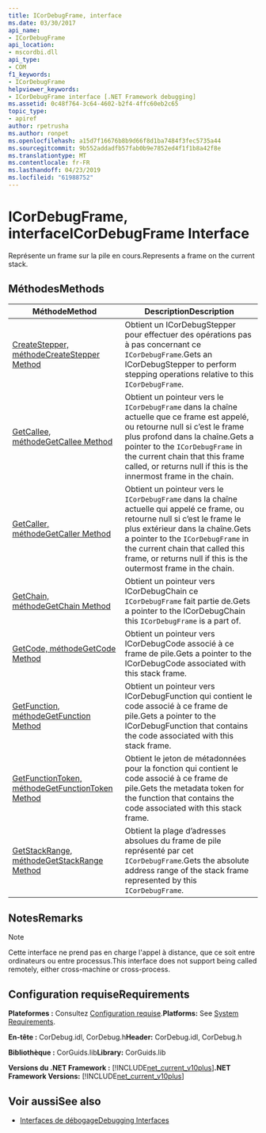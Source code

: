 ```yaml
---
title: ICorDebugFrame, interface
ms.date: 03/30/2017
api_name:
- ICorDebugFrame
api_location:
- mscordbi.dll
api_type:
- COM
f1_keywords:
- ICorDebugFrame
helpviewer_keywords:
- ICorDebugFrame interface [.NET Framework debugging]
ms.assetid: 0c48f764-3c64-4602-b2f4-4ffc60eb2c65
topic_type:
- apiref
author: rpetrusha
ms.author: ronpet
ms.openlocfilehash: a15d7f16676b8b9d66f8d1ba7484f3fec5735a44
ms.sourcegitcommit: 9b552addadfb57fab0b9e7852ed4f1f1b8a42f8e
ms.translationtype: MT
ms.contentlocale: fr-FR
ms.lasthandoff: 04/23/2019
ms.locfileid: "61988752"
---
```

# <a name="icordebugframe-interface"></a><span data-ttu-id="184a7-102">ICorDebugFrame, interface</span><span class="sxs-lookup"><span data-stu-id="184a7-102">ICorDebugFrame Interface</span></span>

<span data-ttu-id="184a7-103">Représente un frame sur la pile en cours.</span><span class="sxs-lookup"><span data-stu-id="184a7-103">Represents a frame on the current stack.</span></span>  
  
## <a name="methods"></a><span data-ttu-id="184a7-104">Méthodes</span><span class="sxs-lookup"><span data-stu-id="184a7-104">Methods</span></span>  
  
|<span data-ttu-id="184a7-105">Méthode</span><span class="sxs-lookup"><span data-stu-id="184a7-105">Method</span></span>|<span data-ttu-id="184a7-106">Description</span><span class="sxs-lookup"><span data-stu-id="184a7-106">Description</span></span>|  
|------------|-----------------|  
|[<span data-ttu-id="184a7-107">CreateStepper, méthode</span><span class="sxs-lookup"><span data-stu-id="184a7-107">CreateStepper Method</span></span>](../../../../docs/framework/unmanaged-api/debugging/icordebugframe-createstepper-method.md)|<span data-ttu-id="184a7-108">Obtient un ICorDebugStepper pour effectuer des opérations pas à pas concernant ce `ICorDebugFrame`.</span><span class="sxs-lookup"><span data-stu-id="184a7-108">Gets an ICorDebugStepper to perform stepping operations relative to this `ICorDebugFrame`.</span></span>|  
|[<span data-ttu-id="184a7-109">GetCallee, méthode</span><span class="sxs-lookup"><span data-stu-id="184a7-109">GetCallee Method</span></span>](../../../../docs/framework/unmanaged-api/debugging/icordebugframe-getcallee-method.md)|<span data-ttu-id="184a7-110">Obtient un pointeur vers le `ICorDebugFrame` dans la chaîne actuelle que ce frame est appelé, ou retourne null si c’est le frame plus profond dans la chaîne.</span><span class="sxs-lookup"><span data-stu-id="184a7-110">Gets a pointer to the `ICorDebugFrame` in the current chain that this frame called, or returns null if this is the innermost frame in the chain.</span></span>|  
|[<span data-ttu-id="184a7-111">GetCaller, méthode</span><span class="sxs-lookup"><span data-stu-id="184a7-111">GetCaller Method</span></span>](../../../../docs/framework/unmanaged-api/debugging/icordebugframe-getcaller-method.md)|<span data-ttu-id="184a7-112">Obtient un pointeur vers le `ICorDebugFrame` dans la chaîne actuelle qui appelé ce frame, ou retourne null si c’est le frame le plus extérieur dans la chaîne.</span><span class="sxs-lookup"><span data-stu-id="184a7-112">Gets a pointer to the `ICorDebugFrame` in the current chain that called this frame, or returns null if this is the outermost frame in the chain.</span></span>|  
|[<span data-ttu-id="184a7-113">GetChain, méthode</span><span class="sxs-lookup"><span data-stu-id="184a7-113">GetChain Method</span></span>](../../../../docs/framework/unmanaged-api/debugging/icordebugframe-getchain-method.md)|<span data-ttu-id="184a7-114">Obtient un pointeur vers ICorDebugChain ce `ICorDebugFrame` fait partie de.</span><span class="sxs-lookup"><span data-stu-id="184a7-114">Gets a pointer to the ICorDebugChain this `ICorDebugFrame` is a part of.</span></span>|  
|[<span data-ttu-id="184a7-115">GetCode, méthode</span><span class="sxs-lookup"><span data-stu-id="184a7-115">GetCode Method</span></span>](../../../../docs/framework/unmanaged-api/debugging/icordebugframe-getcode-method.md)|<span data-ttu-id="184a7-116">Obtient un pointeur vers ICorDebugCode associé à ce frame de pile.</span><span class="sxs-lookup"><span data-stu-id="184a7-116">Gets a pointer to the ICorDebugCode associated with this stack frame.</span></span>|  
|[<span data-ttu-id="184a7-117">GetFunction, méthode</span><span class="sxs-lookup"><span data-stu-id="184a7-117">GetFunction Method</span></span>](../../../../docs/framework/unmanaged-api/debugging/icordebugframe-getfunction-method.md)|<span data-ttu-id="184a7-118">Obtient un pointeur vers ICorDebugFunction qui contient le code associé à ce frame de pile.</span><span class="sxs-lookup"><span data-stu-id="184a7-118">Gets a pointer to the ICorDebugFunction that contains the code associated with this stack frame.</span></span>|  
|[<span data-ttu-id="184a7-119">GetFunctionToken, méthode</span><span class="sxs-lookup"><span data-stu-id="184a7-119">GetFunctionToken Method</span></span>](../../../../docs/framework/unmanaged-api/debugging/icordebugframe-getfunctiontoken-method.md)|<span data-ttu-id="184a7-120">Obtient le jeton de métadonnées pour la fonction qui contient le code associé à ce frame de pile.</span><span class="sxs-lookup"><span data-stu-id="184a7-120">Gets the metadata token for the function that contains the code associated with this stack frame.</span></span>|  
|[<span data-ttu-id="184a7-121">GetStackRange, méthode</span><span class="sxs-lookup"><span data-stu-id="184a7-121">GetStackRange Method</span></span>](../../../../docs/framework/unmanaged-api/debugging/icordebugframe-getstackrange-method.md)|<span data-ttu-id="184a7-122">Obtient la plage d’adresses absolues du frame de pile représenté par cet `ICorDebugFrame`.</span><span class="sxs-lookup"><span data-stu-id="184a7-122">Gets the absolute address range of the stack frame represented by this `ICorDebugFrame`.</span></span>|  
  
## <a name="remarks"></a><span data-ttu-id="184a7-123">Notes</span><span class="sxs-lookup"><span data-stu-id="184a7-123">Remarks</span></span>  
  
> [!NOTE]
>  <span data-ttu-id="184a7-124">Cette interface ne prend pas en charge l'appel à distance, que ce soit entre ordinateurs ou entre processus.</span><span class="sxs-lookup"><span data-stu-id="184a7-124">This interface does not support being called remotely, either cross-machine or cross-process.</span></span>  
  
## <a name="requirements"></a><span data-ttu-id="184a7-125">Configuration requise</span><span class="sxs-lookup"><span data-stu-id="184a7-125">Requirements</span></span>  
 <span data-ttu-id="184a7-126">**Plateformes :** Consultez [Configuration requise](../../../../docs/framework/get-started/system-requirements.md).</span><span class="sxs-lookup"><span data-stu-id="184a7-126">**Platforms:** See [System Requirements](../../../../docs/framework/get-started/system-requirements.md).</span></span>  
  
 <span data-ttu-id="184a7-127">**En-tête :** CorDebug.idl, CorDebug.h</span><span class="sxs-lookup"><span data-stu-id="184a7-127">**Header:** CorDebug.idl, CorDebug.h</span></span>  
  
 <span data-ttu-id="184a7-128">**Bibliothèque :** CorGuids.lib</span><span class="sxs-lookup"><span data-stu-id="184a7-128">**Library:** CorGuids.lib</span></span>  
  
 <span data-ttu-id="184a7-129">**Versions du .NET Framework :** [!INCLUDE[net_current_v10plus](../../../../includes/net-current-v10plus-md.md)]</span><span class="sxs-lookup"><span data-stu-id="184a7-129">**.NET Framework Versions:** [!INCLUDE[net_current_v10plus](../../../../includes/net-current-v10plus-md.md)]</span></span>  
  
## <a name="see-also"></a><span data-ttu-id="184a7-130">Voir aussi</span><span class="sxs-lookup"><span data-stu-id="184a7-130">See also</span></span>

- [<span data-ttu-id="184a7-131">Interfaces de débogage</span><span class="sxs-lookup"><span data-stu-id="184a7-131">Debugging Interfaces</span></span>](../../../../docs/framework/unmanaged-api/debugging/debugging-interfaces.md)
